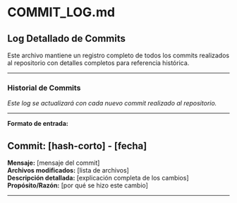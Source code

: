 # COMMIT_LOG.md

## Log Detallado de Commits

Este archivo mantiene un registro completo de todos los commits realizados al repositorio con detalles completos para referencia histórica.

---

### Historial de Commits

*Este log se actualizará con cada nuevo commit realizado al repositorio.*

---

**Formato de entrada:**

## Commit: [hash-corto] - [fecha]
**Mensaje:** [mensaje del commit]  
**Archivos modificados:** [lista de archivos]  
**Descripción detallada:** [explicación completa de los cambios]  
**Propósito/Razón:** [por qué se hizo este cambio]

---